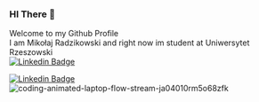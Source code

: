 ### HI There 👋<br>
Welcome to my Github Profile<br>
I am Mikołaj Radzikowski and right now im student at Uniwersytet Rzeszowski <br>
[![Linkedin Badge](https://img.shields.io/badge/UR-blue)](https://www.ur.edu.pl/pl/)

[![Linkedin Badge](https://img.shields.io/badge/-LinkedIn-0e76a8?style=flat-square&logo=Linkedin&logoColor=white)](https://www.linkedin.com/in/mikołaj-radzikk-461841244/)
<br>
![coding-animated-laptop-flow-stream-ja04010rm5o68zfk](https://github.com/jarekmadczak/jarekmadczak/assets/82841077/ef1afa3a-2469-4079-9ac9-c0c441359ef2)
